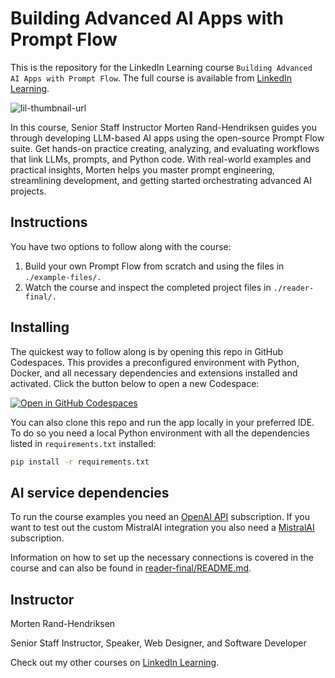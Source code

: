 # Building Advanced AI Apps with Prompt Flow
This is the repository for the LinkedIn Learning course `Building Advanced AI Apps with Prompt Flow`. The full course is available from [LinkedIn Learning][lil-course-url].

![lil-thumbnail-url]

In this course, Senior Staff Instructor Morten Rand-Hendriksen guides you through developing LLM-based AI apps using the open-source Prompt Flow suite. Get hands-on practice creating, analyzing, and evaluating workflows that link LLMs, prompts, and Python code. With real-world examples and practical insights, Morten helps you master prompt engineering, streamlining development, and getting started orchestrating advanced AI projects.

## Instructions
You have two options to follow along with the course:
1. Build your own Prompt Flow from scratch and using the files in `./example-files/.`
2. Watch the course and inspect the completed project files in `./reader-final/.`

## Installing
The quickest way to follow along is by opening this repo in GitHub Codespaces. This provides a preconfigured environment with Python, Docker, and all necessary dependencies and extensions installed and activated. Click the button below to open a new Codespace:

[![Open in GitHub Codespaces](https://github.com/codespaces/badge.svg)](https://codespaces.new/LinkedInLearning/building-advanced-ai-apps-with-prompt-flow-5960396/)

You can also clone this repo and run the app locally in your preferred IDE. To do so you need a local Python environment with all the dependencies listed in `requirements.txt` installed:

```sh
pip install -r requirements.txt
```

## AI service dependencies
To run the course examples you need an [OpenAI API](https://platform.openai.com) subscription. If you want to test out the custom MistralAI integration you also need a [MistralAI](https://console.mistral.ai/) subscription.

Information on how to set up the necessary connections is covered in the course and can also be found in [reader-final/README.md](reader-final/README.md).

## Instructor

Morten Rand-Hendriksen

Senior Staff Instructor, Speaker, Web Designer, and Software Developer

                            

Check out my other courses on [LinkedIn Learning](https://www.linkedin.com/learning/instructors/morten-rand-hendriksen?u=104).

[0]: # (Replace these placeholder URLs with actual course URLs)

[lil-course-url]: https://www.linkedin.com/learning/building-advanced-ai-apps-with-prompt-flow
[lil-thumbnail-url]: https://media.licdn.com/dms/image/v2/D4E0DAQExNG2lNvBx4w/learning-public-crop_675_1200/learning-public-crop_675_1200/0/1725923613752?e=2147483647&v=beta&t=nk1c-pI0r5FVcxlr3NRBIkp72xeSqzWSQuGdS5q7TT0

